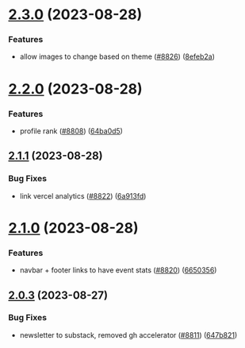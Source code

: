 # [2.3.0](https://github.com/EddieHubCommunity/BioDrop/compare/v2.2.0...v2.3.0) (2023-08-28)


### Features

* allow images to change based on theme ([#8826](https://github.com/EddieHubCommunity/BioDrop/issues/8826)) ([8efeb2a](https://github.com/EddieHubCommunity/BioDrop/commit/8efeb2a066919b8ca6d959f38e3ea84259f337c9))



# [2.2.0](https://github.com/EddieHubCommunity/BioDrop/compare/v2.1.1...v2.2.0) (2023-08-28)


### Features

* profile rank ([#8808](https://github.com/EddieHubCommunity/BioDrop/issues/8808)) ([64ba0d5](https://github.com/EddieHubCommunity/BioDrop/commit/64ba0d52e642dd12f0adc6333967a016585ca4bb))



## [2.1.1](https://github.com/EddieHubCommunity/BioDrop/compare/v2.1.0...v2.1.1) (2023-08-28)


### Bug Fixes

* link vercel analytics ([#8822](https://github.com/EddieHubCommunity/BioDrop/issues/8822)) ([6a913fd](https://github.com/EddieHubCommunity/BioDrop/commit/6a913fd01e49bffc4048aee2303a0d15c496e41e))



# [2.1.0](https://github.com/EddieHubCommunity/BioDrop/compare/v2.0.3...v2.1.0) (2023-08-28)


### Features

* navbar + footer links to have event stats ([#8820](https://github.com/EddieHubCommunity/BioDrop/issues/8820)) ([6650356](https://github.com/EddieHubCommunity/BioDrop/commit/6650356638ba98e717f39aed11012f766ba062a6))



## [2.0.3](https://github.com/EddieHubCommunity/BioDrop/compare/v2.0.2...v2.0.3) (2023-08-27)


### Bug Fixes

* newsletter to substack, removed gh accelerator ([#8811](https://github.com/EddieHubCommunity/BioDrop/issues/8811)) ([647b821](https://github.com/EddieHubCommunity/BioDrop/commit/647b82110b4f50ffb4bfd50af98a6c7cd2c09a56))



